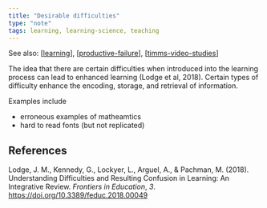 ```yaml
---
title: "Desirable difficulties"
type: "note"
tags: learning, learning-science, teaching
---
```


See also: [[learning]], [[productive-failure]], [[timms-video-studies]]

The idea that there are certain difficulties when introduced into the learning process can lead to enhanced learning (Lodge et al, 2018). Certain types of difficulty enhance the encoding, storage, and retrieval of information.

Examples include

- erroneous examples of matheamtics 
- hard to read fonts (but not replicated)

## References

Lodge, J. M., Kennedy, G., Lockyer, L., Arguel, A., & Pachman, M. (2018). Understanding Difficulties and Resulting Confusion in Learning: An Integrative Review. *Frontiers in Education*, *3*. <https://doi.org/10.3389/feduc.2018.00049>

[//begin]: # "Autogenerated link references for markdown compatibility"
[learning]: learning "Learning"
[productive-failure]: ../Teaching/Mathematics/productive-failure "Productive Failure"
[timms-video-studies]: timms-video-studies "TIMMS Video Studies"
[//end]: # "Autogenerated link references"